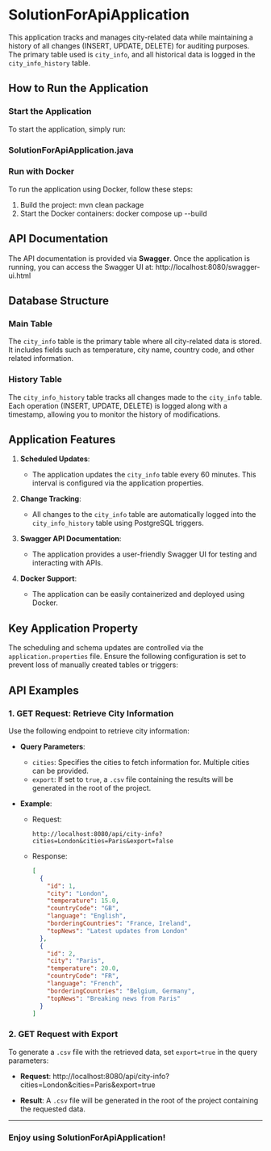 # SolutionForApiApplication

This application tracks and manages city-related data while maintaining a history of all changes (INSERT, UPDATE, DELETE) for auditing purposes. The primary table used is `city_info`, and all historical data is logged in the `city_info_history` table.

## How to Run the Application

### Start the Application
To start the application, simply run:

### SolutionForApiApplication.java

### Run with Docker
To run the application using Docker, follow these steps:
1. Build the project: mvn clean package
2. Start the Docker containers: docker compose up --build

## API Documentation
The API documentation is provided via **Swagger**. Once the application is running, you can access the Swagger UI at:
http://localhost:8080/swagger-ui.html


## Database Structure

### Main Table
The `city_info` table is the primary table where all city-related data is stored. It includes fields such as temperature, city name, country code, and other related information.

### History Table
The `city_info_history` table tracks all changes made to the `city_info` table. Each operation (INSERT, UPDATE, DELETE) is logged along with a timestamp, allowing you to monitor the history of modifications.

## Application Features

1. **Scheduled Updates**:
    - The application updates the `city_info` table every 60 minutes. This interval is configured via the application properties.

2. **Change Tracking**:
    - All changes to the `city_info` table are automatically logged into the `city_info_history` table using PostgreSQL triggers.

3. **Swagger API Documentation**:
    - The application provides a user-friendly Swagger UI for testing and interacting with APIs.

4. **Docker Support**:
    - The application can be easily containerized and deployed using Docker.

## Key Application Property
The scheduling and schema updates are controlled via the `application.properties` file. Ensure the following configuration is set to prevent loss of manually created tables or triggers:


## API Examples

### 1. **GET Request: Retrieve City Information**
Use the following endpoint to retrieve city information:


- **Query Parameters**:
    - `cities`: Specifies the cities to fetch information for. Multiple cities can be provided.
    - `export`: If set to `true`, a `.csv` file containing the results will be generated in the root of the project.

- **Example**:
    - Request:
      ```
      http://localhost:8080/api/city-info?cities=London&cities=Paris&export=false
      ```
    - Response:
      ```json
      [
        {
          "id": 1,
          "city": "London",
          "temperature": 15.0,
          "countryCode": "GB",
          "language": "English",
          "borderingCountries": "France, Ireland",
          "topNews": "Latest updates from London"
        },
        {
          "id": 2,
          "city": "Paris",
          "temperature": 20.0,
          "countryCode": "FR",
          "language": "French",
          "borderingCountries": "Belgium, Germany",
          "topNews": "Breaking news from Paris"
        }
      ]
      ```

### 2. **GET Request with Export**
To generate a `.csv` file with the retrieved data, set `export=true` in the query parameters:

- **Request**: http://localhost:8080/api/city-info?cities=London&cities=Paris&export=true

- **Result**:
  A `.csv` file will be generated in the root of the project containing the requested data.

---




### Enjoy using SolutionForApiApplication!
